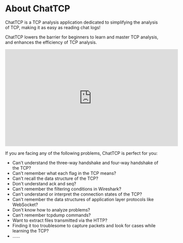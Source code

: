 # About ChatTCP

ChatTCP is a TCP analysis application dedicated to simplifying the analysis of TCP, making it as easy as reading chat logs!

ChatTCP lowers the barrier for beginners to learn and master TCP analysis, and enhances the efficiency of TCP analysis.

<iframe width="560" height="315" src="https://www.youtube.com/embed/6R1jWgySuk0?si=OV04GyC6vXVGYBB7"
title="YouTube video player" frameBorder="0"
allow="accelerometer; autoplay; clipboard-write; encrypted-media; gyroscope; picture-in-picture; web-share"
referrerPolicy="strict-origin-when-cross-origin" allowFullScreen></iframe>

If you are facing any of the following problems, ChatTCP is perfect for you:

* Can't understand the three-way handshake and four-way handshake of the TCP?
* Can't remember what each flag in the TCP means?
* Can't recall the data structure of the TCP?
* Don't understand ack and seq?
* Can't remember the filtering conditions in Wireshark?
* Can't understand or interpret the connection states of the TCP?
* Can't remember the data structures of application layer protocols like WebSocket?
* Don't know how to analyze problems?
* Can't remember tcpdump commands?
* Want to extract files transmitted via the HTTP?
* Finding it too troublesome to capture packets and look for cases while learning the TCP?
* ......
